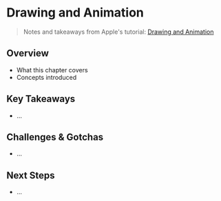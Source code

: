 # Drawing and Animation

> Notes and takeaways from Apple's tutorial: [Drawing and Animation](https://developer.apple.com/tutorials/SwiftUI/drawing-paths-and-shapes)

## Overview
- What this chapter covers
- Concepts introduced

## Key Takeaways
- …

## Challenges & Gotchas
- …

## Next Steps
- …

